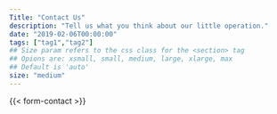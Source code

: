 ```yaml
---
Title: "Contact Us"
description: "Tell us what you think about our little operation."
date: "2019-02-06T00:00:00"
tags: ["tag1","tag2"]
## Size param refers to the css class for the <section> tag
## Opions are: xsmall, small, medium, large, xlarge, max
## Default is 'auto'
size: "medium"
---
```

{{< form-contact >}}